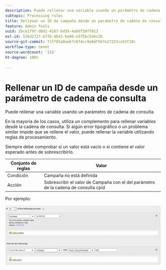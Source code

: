 ```yaml
---
description: Puede rellenar una variable usando un parámetro de cadena de consulta.
subtopic: Processing rules
title: Rellenar un ID de campaña desde un parámetro de cadena de consulta
feature: Admin Tools
uuid: 2bc61f9f-d8d2-41b7-bd39-4a9df30ff013
exl-id: 526d2727-b7f6-4b41-be86-e5f5bc5e6c2b
source-git-commit: 71ff81a0ae67c6f4cc9a8df567e27223cc63f18c
workflow-type: tm+mt
source-wordcount: '112'
ht-degree: 100%

---
```


# Rellenar un ID de campaña desde un parámetro de cadena de consulta

Puede rellenar una variable usando un parámetro de cadena de consulta.

En la mayoría de los casos, utiliza un complemento para rellenar variables desde la cadena de consulta. Si algún error tipográfico o un problema similar impide que se rellene el valor, puede rellenar la variable utilizando reglas de procesamiento.

Siempre debe comprobar si un valor está vacío o si contiene el valor esperado antes de sobrescribirlo.

| Conjunto de reglas | Valor |
|---|---|
| Condición | Campaña no está definida |
| Acción | Sobrescribir el valor de Campaña con el del parámetro de la cadena de consulta cpid |

Por ejemplo:

![](assets/set-campaign-conditionally.png)
